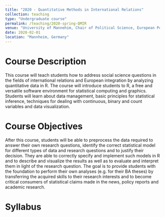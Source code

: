```yaml
---
title: "2020 - Quantitative Methods in International Relations"
collection: teaching
type: "Undergraduate course"
permalink: /teaching/2020-spring-QMIR
venue: "University of Mannehim, Chair of Political Science, European Politics"
date: 2020-02-01
location: "Mannheim, Germany"
---
```



Course Description
======
This course will teach students how to address social science questions in the fields of international
relations and European integration by analyzing quantitative data in R. The course will introduce
students to R, a free and versatile software environment for statistical computing and graphics.
Students will learn about data management, basic principles for statistical inference, techniques
for dealing with continuous, binary and count variables and data visualization.


Course Objectives
======
After this course, students will be able to preprocess the data required to answer their own research questions, identify the correct statistical model for different types of data and research
questions and to justify their decision. They are able to correctly specify and implement such
models in R and to describe and visualize the results as well as to evaluate and interpret them
in light of the research question. The goal is to provide students with the foundation to perform
their own analyses (e.g. for their BA theses) by transferring the acquired skills to their research
interests and to become critical consumers of statistical claims made in the news, policy reports
and academic research.

Syllabus
======

